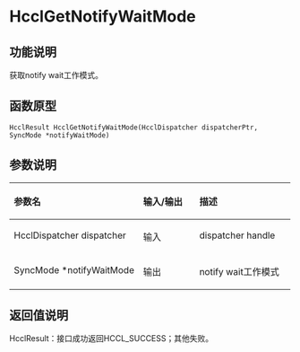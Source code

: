 # HcclGetNotifyWaitMode<a name="ZH-CN_TOPIC_0000001994627136"></a>

## 功能说明<a name="zh-cn_topic_0000001926623844_section481mcpsimp"></a>

获取notify wait工作模式。

## 函数原型<a name="zh-cn_topic_0000001926623844_section479mcpsimp"></a>

```
HcclResult HcclGetNotifyWaitMode(HcclDispatcher dispatcherPtr, SyncMode *notifyWaitMode)
```

## 参数说明<a name="zh-cn_topic_0000001926623844_section483mcpsimp"></a>

<a name="zh-cn_topic_0000001926623844_table484mcpsimp"></a>
<table><thead align="left"><tr id="zh-cn_topic_0000001926623844_row490mcpsimp"><th class="cellrowborder" valign="top" width="46%" id="mcps1.1.4.1.1"><p id="zh-cn_topic_0000001926623844_p492mcpsimp"><a name="zh-cn_topic_0000001926623844_p492mcpsimp"></a><a name="zh-cn_topic_0000001926623844_p492mcpsimp"></a>参数名</p>
</th>
<th class="cellrowborder" valign="top" width="20%" id="mcps1.1.4.1.2"><p id="zh-cn_topic_0000001926623844_p494mcpsimp"><a name="zh-cn_topic_0000001926623844_p494mcpsimp"></a><a name="zh-cn_topic_0000001926623844_p494mcpsimp"></a>输入/输出</p>
</th>
<th class="cellrowborder" valign="top" width="34%" id="mcps1.1.4.1.3"><p id="zh-cn_topic_0000001926623844_p496mcpsimp"><a name="zh-cn_topic_0000001926623844_p496mcpsimp"></a><a name="zh-cn_topic_0000001926623844_p496mcpsimp"></a>描述</p>
</th>
</tr>
</thead>
<tbody><tr id="zh-cn_topic_0000001926623844_row498mcpsimp"><td class="cellrowborder" valign="top" width="46%" headers="mcps1.1.4.1.1 "><p id="zh-cn_topic_0000001926623844_p500mcpsimp"><a name="zh-cn_topic_0000001926623844_p500mcpsimp"></a><a name="zh-cn_topic_0000001926623844_p500mcpsimp"></a>HcclDispatcher dispatcher</p>
</td>
<td class="cellrowborder" valign="top" width="20%" headers="mcps1.1.4.1.2 "><p id="zh-cn_topic_0000001926623844_p502mcpsimp"><a name="zh-cn_topic_0000001926623844_p502mcpsimp"></a><a name="zh-cn_topic_0000001926623844_p502mcpsimp"></a>输入</p>
</td>
<td class="cellrowborder" valign="top" width="34%" headers="mcps1.1.4.1.3 "><p id="zh-cn_topic_0000001926623844_p504mcpsimp"><a name="zh-cn_topic_0000001926623844_p504mcpsimp"></a><a name="zh-cn_topic_0000001926623844_p504mcpsimp"></a>dispatcher handle</p>
</td>
</tr>
<tr id="zh-cn_topic_0000001926623844_row505mcpsimp"><td class="cellrowborder" valign="top" width="46%" headers="mcps1.1.4.1.1 "><p id="zh-cn_topic_0000001926623844_p507mcpsimp"><a name="zh-cn_topic_0000001926623844_p507mcpsimp"></a><a name="zh-cn_topic_0000001926623844_p507mcpsimp"></a>SyncMode *notifyWaitMode</p>
</td>
<td class="cellrowborder" valign="top" width="20%" headers="mcps1.1.4.1.2 "><p id="zh-cn_topic_0000001926623844_p509mcpsimp"><a name="zh-cn_topic_0000001926623844_p509mcpsimp"></a><a name="zh-cn_topic_0000001926623844_p509mcpsimp"></a>输出</p>
</td>
<td class="cellrowborder" valign="top" width="34%" headers="mcps1.1.4.1.3 "><p id="zh-cn_topic_0000001926623844_p511mcpsimp"><a name="zh-cn_topic_0000001926623844_p511mcpsimp"></a><a name="zh-cn_topic_0000001926623844_p511mcpsimp"></a>notify wait工作模式</p>
</td>
</tr>
</tbody>
</table>

## 返回值说明<a name="zh-cn_topic_0000001926623844_section512mcpsimp"></a>

HcclResult：接口成功返回HCCL\_SUCCESS；其他失败。

